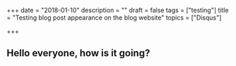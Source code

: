 +++
date = "2018-01-10"
description = ""
draft = false
tags = ["testing"]
title = "Testing blog post appearance on the blog website"
topics = ["Disqus"]

+++

## Hello everyone, how is it going?
